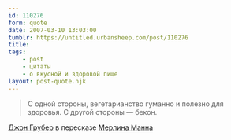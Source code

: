 ```yaml
---
id: 110276
form: quote
date: 2007-03-10 13:03:00
tumblr: https://untitled.urbansheep.com/post/110276
title: 
tags:
    - post
    - цитаты
    - о вкусной и здоровой пище
layout: post-quote.njk
---
```


<blockquote>
C одной стороны, вегетарианство гуманно и полезно для здоровья. С другой стороны — бекон.
</blockquote>

<a href="http://twitter.com/gruber/statuses/5941564">Джон Грубер</a> в пересказе <a href="http://merlin.tumblr.com/post/93930">Мерлина Манна</a>
